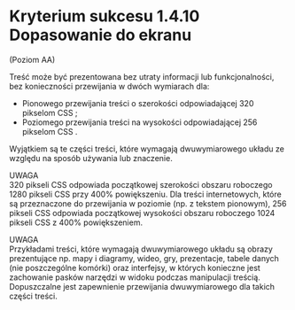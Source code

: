 # Kryterium sukcesu 1.4.10 Dopasowanie do ekranu

(Poziom AA)

Treść może być prezentowana bez utraty informacji lub funkcjonalności, bez konieczności przewijania w dwóch wymiarach dla:

- Pionowego przewijania treści o szerokości odpowiadającej 320 pikselom CSS ;
- Poziomego przewijania treści na wysokości odpowiadającej 256 pikselom CSS .

Wyjątkiem są te części treści, które wymagają dwuwymiarowego układu ze względu na sposób używania lub znaczenie.

UWAGA  
320 pikseli CSS odpowiada początkowej szerokości obszaru roboczego 1280 pikseli CSS przy 400% powiększeniu. Dla treści internetowych, które są przeznaczone do przewijania w poziomie (np. z tekstem pionowym), 256 pikseli CSS odpowiada początkowej wysokości obszaru roboczego 1024 pikseli CSS z 400% powiększeniem.

UWAGA  
Przykładami treści, które wymagają dwuwymiarowego układu są obrazy prezentujące np. mapy i diagramy, wideo, gry, prezentacje, tabele danych (nie poszczególne komórki) oraz interfejsy, w których konieczne jest zachowanie pasków narzędzi w widoku podczas manipulacji treścią. Dopuszczalne jest zapewnienie przewijania dwuwymiarowego dla takich części treści.
